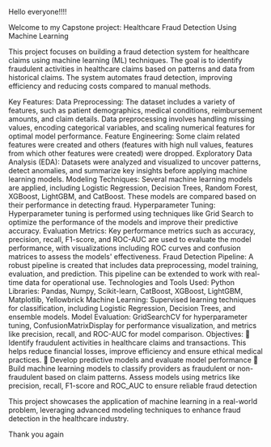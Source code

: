 Hello everyone!!!!

Welcome to my Capstone project: Healthcare Fraud Detection Using Machine Learning

This project focuses on building a fraud detection system for healthcare claims using machine learning (ML) techniques. The goal is to identify fraudulent activities in healthcare claims based on patterns and data from historical claims. The system automates fraud detection, improving efficiency and reducing costs compared to manual methods.

Key Features:
Data Preprocessing: The dataset includes a variety of features, such as patient demographics, medical conditions, reimbursement amounts, and claim details. Data preprocessing involves handling missing values, encoding categorical variables, and scaling numerical features for optimal model performance.
Feature Engineering: Some claim related features were created and others (features with high null values, features from which other features were created) were dropped.
Exploratory Data Analysis (EDA): Datasets were analyzed and visualized to uncover patterns, detect anomalies, and summarize key insights before applying machine learning models. 
Modeling Techniques: Several machine learning models are applied, including Logistic Regression, Decision Trees, Random Forest, XGBoost, LightGBM, and CatBoost. These models are compared based on their performance in detecting fraud.
Hyperparameter Tuning: Hyperparameter tuning is performed using techniques like Grid Search to optimize the performance of the models and improve their predictive accuracy.
Evaluation Metrics: Key performance metrics such as accuracy, precision, recall, F1-score, and ROC-AUC are used to evaluate the model performance, with visualizations including ROC curves and confusion matrices to assess the models' effectiveness.
Fraud Detection Pipeline: A robust pipeline is created that includes data preprocessing, model training, evaluation, and prediction. This pipeline can be extended to work with real-time data for operational use.
Technologies and Tools Used:
Python Libraries: Pandas, Numpy, Scikit-learn, CatBoost, XGBoost, LightGBM, Matplotlib, Yellowbrick
Machine Learning: Supervised learning techniques for classification, including Logistic Regression, Decision Trees, and ensemble models.
Model Evaluation: GridSearchCV for hyperparameter tuning, ConfusionMatrixDisplay for performance visualization, and metrics like precision, recall, and ROC-AUC for model comparison.
Objectives:
	Identify  fraudulent activities in healthcare claims and transactions. This helps reduce financial losses, improve efficiency and ensure ethical medical practices.
	Develop predictive models and evaluate model performance
	Build machine learning models to classify providers as fraudulent or non-fraudulent based on claim patterns. Assess models using metrics like precision, recall, F1-score and ROC_AUC to ensure reliable fraud detection

This project showcases the application of machine learning in a real-world problem, leveraging advanced modeling techniques to enhance fraud detection in the healthcare industry.

Thank you again
